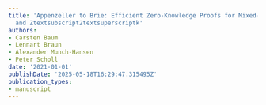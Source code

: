 ```yaml
---
title: 'Appenzeller to Brie: Efficient Zero-Knowledge Proofs for Mixed-Mode Arithmetic
  and Ztextsubscript2textsuperscriptk'
authors:
- Carsten Baum
- Lennart Braun
- Alexander Munch-Hansen
- Peter Scholl
date: '2021-01-01'
publishDate: '2025-05-18T16:29:47.315495Z'
publication_types:
- manuscript
---
```

